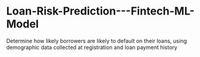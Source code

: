# Loan-Risk-Prediction---Fintech-ML-Model
Determine how likely borrowers are likely to default on their loans, using demographic data collected at registration and loan payment history
